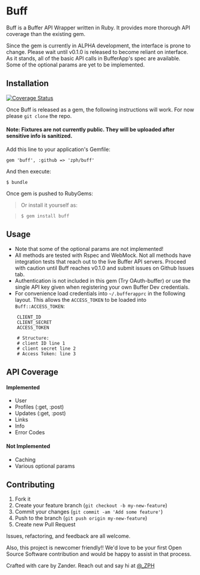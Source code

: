# Buff

Buff is a Buffer API Wrapper written in Ruby.  It provides more thorough API coverage than the existing gem.

Since the gem is currently in ALPHA development, the interface is prone to change.  Please wait until v0.1.0 is released to become reliant on interface. As it stands, all of the basic API calls in BufferApp's spec are available.  Some of the optional params are yet to be implemented.


## Installation

[![Coverage Status](https://coveralls.io/repos/zph/buff/badge.png?branch=master)](https://coveralls.io/r/zph/buff?branch=master)

Once Buff is released as a gem, the following instructions will work. For now please `git clone` the repo.

#### Note: Fixtures are not currently public. They will be uploaded after sensitive info is sanitized.

Add this line to your application's Gemfile:

    gem 'buff', :github => 'zph/buff'

And then execute:

    $ bundle

Once gem is pushed to RubyGems:
> Or install it yourself as:

>     $ gem install buff

## Usage

  * Note that some of the optional params are not implemented!
  * All methods are tested with Rspec and WebMock. Not all methods have integration tests that reach out to the live Buffer API servers.  Proceed with caution until Buff reaches v0.1.0 and submit issues on Github Issues tab.
  * Authentication is not included in this gem (Try OAuth-buffer) or use the single API key given when registering your own Buffer Dev credentials.
  * For convenience load credentials into `~/.bufferapprc` in the following layout.  This allows the `ACCESS_TOKEN` to be loaded into `Buff::ACCESS_TOKEN`:


```
    CLIENT_ID
    CLIENT_SECRET
    ACCESS_TOKEN

    # Structure:
    # client ID line 1
    # client secret line 2
    # Access Token: line 3
```

## API Coverage

#### Implemented

* User
* Profiles (:get, :post)
* Updates (:get, :post)
* Links
* Info
* Error Codes

#### Not Implemented

* Caching
* Various optional params

## Contributing

1. Fork it
2. Create your feature branch (`git checkout -b my-new-feature`)
3. Commit your changes (`git commit -am 'Add some feature'`)
4. Push to the branch (`git push origin my-new-feature`)
5. Create new Pull Request

Issues, refactoring, and feedback are all welcome.

Also, this project is newcomer friendly!! We'd love to be your first Open Source Software contribution and would be happy to assist in that process.

Crafted with care by Zander. Reach out and say hi at [@_ZPH](http://twitter.com/_ZPH)
